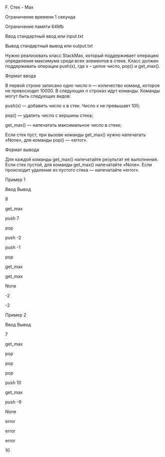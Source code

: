 F. Стек - Max

Ограничение времени 1 секунда

Ограничение памяти 64Mb

Ввод стандартный ввод или input.txt

Вывод стандартный вывод или output.txt

Нужно реализовать класс StackMax, который поддерживает операцию определения максимума среди всех элементов в стеке. Класс должен поддерживать операции push(x), где x – целое число, pop() и get_max().

Формат ввода

В первой строке записано одно число n — количество команд, которое не превосходит 10000. В следующих n строках идут команды. Команды могут быть следующих видов:

push(x) — добавить число x в стек. Число x не превышает 105;

pop() — удалить число с вершины стека;

get_max() — напечатать максимальное число в стеке;

Если стек пуст, при вызове команды get_max() нужно напечатать «None», для команды pop() — «error».

Формат вывода

Для каждой команды get_max() напечатайте результат её выполнения. Если стек пустой, для команды get_max() напечатайте «None». Если происходит удаление из пустого стека — напечатайте «error».

Пример 1

Ввод Вывод

8

get_max

push 7

pop

push -2

push -1

pop

get_max

get_max

None

-2

-2

Пример 2

Ввод Вывод

7

get_max

pop

pop

pop

push 10

get_max

push -9

None

error

error

error

10
